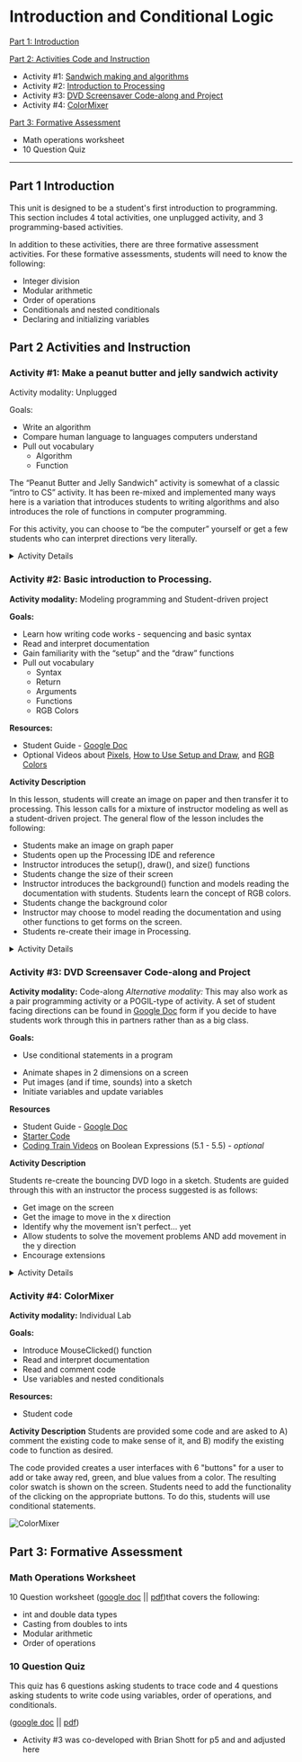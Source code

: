 # Introduction and Conditional Logic

[Part 1: Introduction](#part-1-introduction)

[Part 2: Activities Code and Instruction](#part-2-activities-and-instruction)
* Activity #1: [Sandwich making and algorithms](https://github.com/treinartz/APCS.ProcessingResources/blob/gh-pages/chapters/IntroAndConditionalLogic.md#activity-1-make-a-peanut-butter-and-jelly-sandwich-activity)
* Activity #2: [Introduction to Processing](https://github.com/treinartz/APCS.ProcessingResources/blob/gh-pages/chapters/IntroAndConditionalLogic.md#activity-2-basic-introduction-to-processing)
* Activity #3: [DVD Screensaver Code-along and Project](https://github.com/treinartz/APCS.ProcessingResources/blob/gh-pages/chapters/IntroAndConditionalLogic.md#activity-3-dvd-screensaver-code-along-and-project)
* Activity #4: [ColorMixer](https://github.com/treinartz/APCS.ProcessingResources/blob/gh-pages/chapters/IntroAndConditionalLogic.md#activity-4-colormixer)


[Part 3: Formative Assessment](#part-3-formative-assessment)
* Math operations worksheet
* 10 Question Quiz

---

## Part 1 Introduction

This unit is designed to be a student's first introduction to programming.  This section includes 4 total activities, one unplugged activity, and 3 programming-based activities.  

In addition to these activities, there are three formative assessment activities.  For these formative assessments, students will need to know the following:
* Integer division
* Modular arithmetic
* Order of operations
* Conditionals and nested conditionals
* Declaring and initializing variables




## Part 2 Activities and Instruction

### Activity #1: Make a peanut butter and jelly sandwich activity

Activity modality: Unplugged

Goals: 
* Write an algorithm
* Compare human language to languages computers understand
* Pull out vocabulary
  * Algorithm
  * Function
  
The “Peanut Butter and Jelly Sandwich” activity is somewhat of a classic “intro to CS” activity.  It has been re-mixed and implemented many ways here is a variation that introduces students to writing algorithms and also introduces the role of functions in computer programming.

For this activity, you can choose to “be the computer” yourself or get a few students who can interpret directions very literally. 

<details><summary>Activity Details</summary>
<p>

**Materials needed:**
* Get a jar of peanut butter, a jar of jelly, and bread - depending on your budget and your student volunteers, you may want to get two different sets of these ingredients.  Note: for peanut-free classrooms, consider using sunbutter instead. 
* Knives and spoons
* A table with a plastic tablecloth on it - this could get messy
* A projector with a space to display the pseudocode as written.  
* A minimum of two people - one person to act out what the class suggests, one to type what the class suggests in a pseudocode format

After you have set-up the space tell the class that their task is to tell you how to make a peanut butter and jelly sandwich.  You (or your student volunteer) will do exactly as you say.  See [this video from CS50’s course](https://www.youtube.com/watch?v=euFj8D1A1Kw) to get an idea of the process.

*Tip: To avoid having one person (or a few people) dominate the task, consider imposing a rule that no one can talk a second time until everyone in the class has talked once.  Most likely it will not get to be 30+ lines of psuedocode, but it will help distribute the task. *

We wrote an *algorithm* for a *function* that creates a peanut butter and jelly sandwich.  Each of these lines represents other commands we would need to give the computer to do what we wanted.  For example, in our code, we see a few times we needed to “spread”’ an ingredient, or “open” a container - these could be other functions that we defined elsewhere and are calling here.   Sometimes we have built in functions that are part of the “library” in the coding language.  Other times we need to make our own functions.  

*Transition: While we do not have a robot that we could program to make this sandwich here, we could simulate this with programming.*

Open up processing IDE.  The goal of this session is just to show how we could use a function to tell the computer to draw an open-faced sandwich.   Copy and paste the code below into the processing IDE.  At the moment, do not get into the details of the setup() and draw() functions.  Only show how the function drawOpenSandwich is created and then run the code.  

```
public void setup(){
  size (500, 500);
}

public void draw(){
  drawOpenSandwich();
}

public void drawOpenSandwich(){
  // draw bread
  noStroke();
  fill(200, 180, 120);
  rect(100, 100, 300, 300, 20);
  
  // put on peanut butter
  stroke(170, 130, 60);
  strokeWeight(80);
  line(160.0, 160.0, 330.0, 200.0);
  line(330.0, 200.0, 180.0, 240.0);
  line(180.0, 240, 340, 260);
  line(340, 260, 150, 280);
  line(150, 280, 330, 300);
  line(330, 300, 155, 340);
  line(155, 340, 330, 350);
  
  // put on jelly
  stroke(160, 13, 40);
  strokeWeight(40);
  line(130.0, 135.0, 360.0, 150.0);
  line(360.0, 150.0, 130.0, 300.0);
  line(130.0, 300.0, 350.0, 360.0);

}
```

**Exit ticket (or closure):**
Thinking back to our algorithm with pseudocode, imagine I want to make a peanut butter and honey sandwich.  What would need to change in this algorithm?  What could stay the same?

How about a peanut butter and banana sandwich?


</p>
 </details>

### Activity #2: Basic introduction to Processing. 

**Activity modality:** Modeling programming and Student-driven project

**Goals:** 
* Learn how writing code works - sequencing and basic syntax
* Read and interpret documentation
* Gain familiarity with the “setup” and the “draw” functions
* Pull out vocabulary
  * Syntax
  * Return
  * Arguments
  * Functions
  * RGB Colors

**Resources:**
* Student Guide - [Google Doc](https://docs.google.com/document/d/17kb6P0IDRqhpzw-FXE69M4fWFeKF7DNggaVdpP6R1g0/edit?usp=sharing)
* Optional Videos about [Pixels](https://www.youtube.com/watch?v=a562vsSI2Po), [How to Use Setup and Draw](https://www.youtube.com/watch?v=o8dffrZ86gs), and [RGB Colors](https://www.youtube.com/watch?v=n2oHuKG_BQc&list=PLRqwX-V7Uu6Yo4VdQ4ZTtqRQ1AE4t_Ep9&index=2)

**Activity Description**

In this lesson, students will create an image on paper and then transfer it to processing.  This lesson calls for a mixture of instructor modeling as well as a student-driven project.  The general flow of the lesson includes the following:
* Students make an image on graph paper
* Students open up the Processing IDE and reference
* Instructor introduces the setup(), draw(), and size() functions
* Students change the size of their screen
* Instructor introduces the background() function and models reading the documentation with students.  Students learn the concept of RGB colors.
* Students change the background color
* Instructor may choose to model reading the documentation and using other functions to get forms on the screen.
* Students re-create their image in Processing.

<details><summary>Activity Details</summary>
<p>


**Students Create their Image**

Ask students to create a picture of some type on graph paper. There are many ways to do this - some suggestions are:
* Use pattern blocks or tanagrams to create a picture
* Use colored pencils to draw a picture of what they did this summer.
* Show some images of some modern art and have students create their own.

Once students have an image on their graph paper, have them transfer it to a processing sketch.

**Getting Into Processing**

It is recommended that the teacher do this task too initially to model how students will start.  The teacher should have three things in front of them. 1) Their drawing, 2) The Processing IDE, and 3) The Processing Reference.

Give students a tour of what a typical sketch contains including how the setup() and draw() functions work.  At this point, it is ok to describe to students that any code written in the setup function runs once (when the program is run) and that the draw function runs repeatedly. 

Initially, have students change the size of the sketch in the setup() function.  Students can do this by using the size() function.  They will need to put in two *arguments* into the size function to descsribe the length and width.  

**Modeling Reading the Documentation**

At this point, students will see various sized gray display windows on their screens.  A natural tendancy of students will be to want to change the color of the background.  To do this, the teacher can model how to use the Processing reference.  It is to be expected that some students might be overwhlemed by all of the commands in the reference.  It may be a good idea to focus students' attention on the **2D Primitives** and **Setting** categories.

Have students click on background() under **Setting**.  Provide students with 1-2 minutes to explore the page themselves.  Ask students *"What do you notice?  What do you wonder?"*.  After students explore, gather their responses as a class.  Point out key portions of the reference.  Make sure to point out the following:
* Examples are very useful.  We might not understand them right away, but they help us see what is possible.
* It is not necessary to understand every word in the "description" in the reference.  Many times you can pullout what you need and ignore the rest.  Sometimes you need to do some further research.
* Under "Syntax" they show you different ways to use the function.  There are many ways it can be used, but the computer is expecting to see this syntax when it sees the word "background".  The recommendation today is to use background(v1, v2, v3)
* The parameters have data types associated with them.  Again, the computer is expecting a specific type of data when you use this mehtod.  If you don't use the right type of data, the computer may have trouble understanding your code.

**Introducing RGB Colors**

This is the time to point out how RGB colors work.  Since the default mode in Processing is to use RGB colorMode, students maybe confused as to what v1, v2, and v3 are supposed to represent.  Describe how mixing paint is different than mixing light.  When we mix paint, we use red, yellow, and blue but when we mix light we use red, green, and blue (or RGB).  A quick google search of additive vs. subtractive color mixing can get more into the science behind this, but that is beyond the scope of the lesson as designed. 

![alt text][lightMixing]

[lightMixing]: https://upload.wikimedia.org/wikipedia/commons/c/c2/AdditiveColor.svg

With this infromation, allow students to experiment with changing thier background color.  At some point, it may be useful to show students [Google's tool for choosing colors](https://www.google.com/search?rlz=1C1GGRV_enUS758US758&ei=sGs9W-KoDdWQ0PEPiPyr8A0&q=color+picker&oq=color+picker&gs_l=psy-ab.3..35i39k1l2j0i20i263k1j0i67k1j0l6.3493.3864.0.4104.2.2.0.0.0.0.93.181.2.2.0....0...1c.1.64.psy-ab..0.2.181...0i20i264k1.0.nbbg8nNpD1U). 

![alt text][colorPicker]

[colorPicker]: https://github.com/treinartz/APCS.ProcessingResources/blob/gh-pages/chapters/ColorPicker.PNG

**Creating The Image**
The task for the rest of the time is for students to re-create their image in processing using the commands found in the reference language.  It is recommended that the teacher model an element of their own drawing to show students how to navigate the reference and how coordinates work on the display screens.

Using the provided handout, students can use the grid system to identify key points on their image.  



</p>
</details>


### Activity #3: DVD Screensaver Code-along and Project

**Activity modality:** Code-along
*Alternative modality:* This may also work as a pair programming activity or a POGIL-type of activity.  A set of student facing directions can be found in [Google Doc](https://docs.google.com/document/d/1NAmKSAu1hne4R3ABDo6uf9MYptpzR7nx3umLUi1H6x0/edit?usp=sharing) form if you decide to have students work through this in partners rather than as a big class. 

**Goals:** 

* Use conditional statements in a program
+ Animate shapes in 2 dimensions on a screen
+ Put images (and if time, sounds) into a sketch
+ Initiate variables and update variables

**Resources**
* Student Guide - [Google Doc](https://docs.google.com/document/d/1NAmKSAu1hne4R3ABDo6uf9MYptpzR7nx3umLUi1H6x0/edit?usp=sharing)
* [Starter Code](https://drive.google.com/file/d/1I4jj2OOxXgIgb7di_sMnnyYc-vA9Z2Bv/view?usp=sharing)
* [Coding Train Videos](https://www.youtube.com/watch?v=wsI6N9hfW7E&list=PLRqwX-V7Uu6YqykuLs00261JCqnL_NNZ_) on Boolean Expressions (5.1 - 5.5) - *optional*


**Activity Description**

Students re-create the bouncing DVD logo in a sketch.  Students are guided through this with an instructor the process suggested is as follows:
+ Get image on the screen
+ Get the image to move in the x direction
+ Identify why the movement isn't perfect... yet
+ Allow students to solve the movement problems AND add movement in the y direction
+ Encourage extensions

<details><summary>Activity Details</summary>
<p>

**Hook**
Show video from "The Office" (attached here or found at [this link](https://www.youtube.com/watch?v=QOtuX0jL85Y))

Transition: 
*"Animation is exciting.  Today, we are going to use Processing to re-create the animation from The Office"*

**Get image on the screen**

To do this, students need to add the DVD_Logo.jpg into their project.  Students will: 
1. Download the DVD_logo.jpg file.
2. Create a new folder *inside* the project folder and name that folder "data".
3. Place the DVD_logo.jpg file inside the data folder.

In the starter code, a variable for the image has been provided.  Students will need to look at [documentation](https://processing.org/reference/image_.html) to determine the best way to get the image to show up on the screen.


**Get image to move in x direction**
+ Introduce variables by declaring a global variable dvdx
+ Encourage students to predict how you will use the variable to make the image move
+ Do a code along to show how you can make the image move in the x direction (make it clear that you are updating the dvdx variable to change the position)
+ Show that the loop re-draws the image leaving a "path" behind it, thus you need to clear the screen.

**Indentify why the movement isn't perfect... yet**
* Ask students *"What could we do to make this better?"*
  * Make the image bounce off the screen
  * Make the image so it bounced off both ends
  * Make the image so it bounces off the screen perfectly (not just off the screen)
  * Make the image move in the y direction too

+ Ask students to predict with a partner how they might get the image to bounce off the screen.
+ Gather student generated ideas and do a code-along to make the bounce happen.
 * During code-along, model frequent testing of code as well as mistake making.

**Allow students to solve the movement problems AND add movement in the y direction**
+ Monitor students and bring the class back together to share solutions and troubleshoot problems

**Encourage extensions!** 
* Possible extensions include: 
  * Make it move at a different speeds
  * Make your own image/shape 
  * Make it start in a random direction/location each time it starts
  * Change the code so when it hits the corner something happens (colors change, sound happens?)
  * Add in interactivity (make it when it bounces, it changes color, or when you click the screen the background changes color…)
  * … other



</p>
</details>

  
### Activity #4: ColorMixer 

**Activity modality:** Individual Lab

**Goals:** 
* Introduce MouseClicked() function
* Read and interpret documentation
* Read and comment code
* Use variables and nested conditionals

**Resources:**
* Student code


**Activity Description**
Students are provided some code and are asked to A) comment the existing code to make sense of it, and B) modify the existing code to function as desired.  

The code provided creates a user interfaces with 6 "buttons" for a user to add or take away red, green, and blue values from a color.  The resulting color swatch is shown on the screen.  Students need to add the functionality of the clicking on the appropriate buttons.  To do this, students will use conditional statements. 

![ColorMixer](https://media.giphy.com/media/1gSTyvtrXWZdltpdo8/giphy.gif)


## Part 3: Formative Assessment

### Math Operations Worksheet
10 Question worksheet ([google doc](https://docs.google.com/document/d/1ItyzrSFambR9eiSZUhoYZwsi1zq4GNAJ55N6r4wG3FI/edit?usp=sharing) || [pdf]())that covers the following:
* int and double data types
* Casting from doubles to ints
* Modular arithmetic
* Order of operations

### 10 Question Quiz
This quiz has 6 questions asking students to trace code and 4 questions asking students to write code using variables, order of operations, and conditionals.

([google doc](https://docs.google.com/document/d/1Dkc2FNlJKjdvzf0MUbdHv5XwgSQgS8qKSP1_TGEKrk8/edit?usp=sharing) || [pdf](https://github.com/treinartz/APCS.ProcessingResources/chapters/10-Question-Quiz.pdf))







* Activity #3 was co-developed with Brian Shott for p5 and and adjusted here
